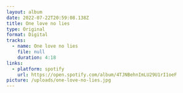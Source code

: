 ```yaml
---
layout: album
date: 2022-07-22T20:59:08.138Z
title: One love no lies
type: Original
format: Digital
tracks:
  - name: One love no lies
    file: null
    duration: 4:18
links:
  - platform: spotify
    url: https://open.spotify.com/album/4TJNBehnImLU29U1rI1oeF
picture: /uploads/one-love-no-lies.jpg
---
```

